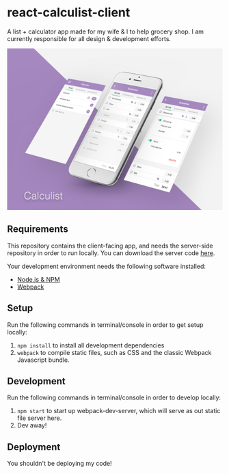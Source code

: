 # react-calculist-client
A list + calculator app made for my wife &amp; I to help grocery shop. I am currently responsible for all design & development efforts.

![alt tag](Mockup.png)

## Requirements ##
This repository contains the client-facing app, and needs the server-side repository in order to run locally. You can download the server code [here](https://github.com/stuffmattdoes/react-calculist-server).

Your development environment needs the following software installed:
* [Node.js & NPM](https://nodejs.org/en/)
* [Webpack](https://webpack.github.io/)

## Setup ##
Run the following commands in terminal/console in order to get setup locally:

1. `npm install` to install all development dependencies
2. `webpack` to compile static files, such as CSS and the classic Webpack Javascript bundle.

## Development ##
Run the following commands in terminal/console in order to develop locally:

1. `npm start` to start up webpack-dev-server, which will serve as out static file server here.
2. Dev away!

## Deployment ##
You shouldn't be deploying my code!
